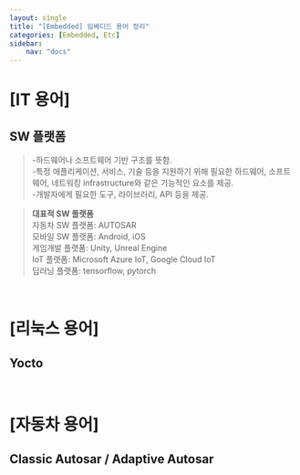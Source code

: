 ```yaml
---
layout: single
title: "[Embedded] 임베디드 용어 정리"
categories: [Embedded, Etc]
sidebar:
    nav: "docs"
---
```


# **[IT 용어]**
## SW 플랫폼
> -하드웨어나 소프트웨어 기반 구조를 뜻함. <br/>
> -특정 애플리케이션, 서비스, 기술 등을 지원하기 위해 필요한 하드웨어, 소프트웨어, 네트워킹 infrastructure와 같은 기능적인 요소를 제공. <br/>
> -개발자에게 필요한 도구, 라이브러리, API 등을 제공. <br/>

> **대표적 SW 플랫폼** <br/>
> 자동차 SW 플랫폼: AUTOSAR <br/>
> 모바일 SW 플랫폼: Android, iOS <br/>
> 게임개발 플랫폼: Unity, Unreal Engine <br/>
> IoT 플랫폼: Microsoft Azure IoT, Google Cloud IoT <br/>
> 딥러닝 플랫폼: tensorflow, pytorch <br/>

<br/>

# **[리눅스 용어]**
## Yocto

<br/>

# **[자동차 용어]**
## Classic Autosar / Adaptive Autosar






